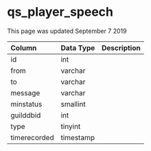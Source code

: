 # qs\_player\_speech

This page was updated September 7 2019

| Column | Data Type | Description |
| :--- | :--- | :--- |
| id | int |  |
| from | varchar |  |
| to | varchar |  |
| message | varchar |  |
| minstatus | smallint |  |
| guilddbid | int |  |
| type | tinyint |  |
| timerecorded | timestamp |  |

